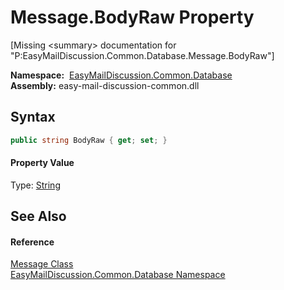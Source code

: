 Message.BodyRaw Property
========================

[Missing &lt;summary> documentation for "P:EasyMailDiscussion.Common.Database.Message.BodyRaw"]


  **Namespace:**  [EasyMailDiscussion.Common.Database][1]  
  **Assembly:** easy-mail-discussion-common.dll

Syntax
------

```csharp
public string BodyRaw { get; set; }
```

#### Property Value
Type: [String][2]

See Also
--------

#### Reference
[Message Class][3]  
[EasyMailDiscussion.Common.Database Namespace][1]  

[1]: ../README.md
[2]: https://docs.microsoft.com/dotnet/api/system.string
[3]: README.md